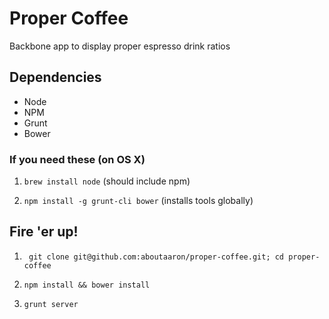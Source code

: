 # Proper Coffee

Backbone app to display proper espresso drink ratios

## Dependencies
- Node
- NPM
- Grunt
- Bower

### If you need these (on OS X)

1. ```brew install node``` (should include npm)

2. ```npm install -g grunt-cli bower``` (installs tools globally)

## Fire 'er up!

1. ``` git clone git@github.com:aboutaaron/proper-coffee.git; cd proper-coffee```

2. ```npm install && bower install```

3. ```grunt server```

